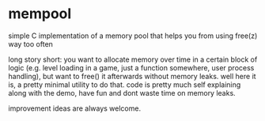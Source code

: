mempool
=======

simple C implementation of a memory pool that helps you from using free(z) way too often


long story short:
you want to allocate memory over time in a certain block of logic (e.g. level loading in a game, just a function somewhere, user process handling), but want to free() it afterwards without memory leaks. well here it is, a pretty minimal utility to do that. code is pretty much self explaining along with the demo, have fun and dont waste time on memory leaks.

improvement ideas are always welcome.
